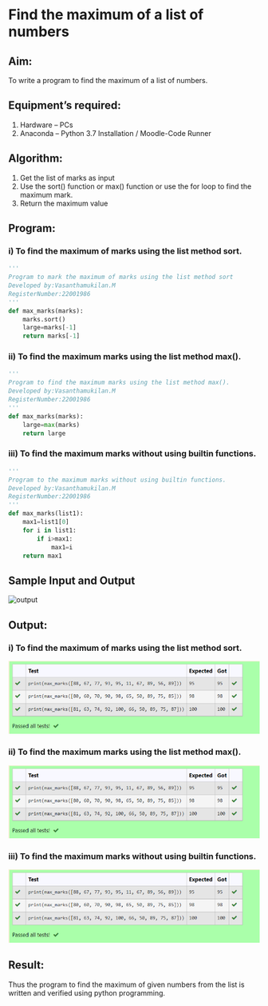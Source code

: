 # Find the maximum of a list of numbers
## Aim:
To write a program to find the maximum of a list of numbers.
## Equipment’s required:
1.	Hardware – PCs
2.	Anaconda – Python 3.7 Installation / Moodle-Code Runner
## Algorithm:
1.	Get the list of marks as input
2.	Use the sort() function or max() function or use the for loop to find the maximum mark.
3.	Return the maximum value
## Program:

### i) To find the maximum of marks using the list method sort.
```Python
''' 
Program to mark the maximum of marks using the list method sort
Developed by:Vasanthamukilan.M
RegisterNumber:22001986
'''
def max_marks(marks):
    marks.sort()
    large=marks[-1]
    return marks[-1]
```

### ii) To find the maximum marks using the list method max().
```Python
''' 
Program to find the maximum marks using the list method max().
Developed by:Vasanthamukilan.M
RegisterNumber:22001986
'''
def max_marks(marks):
    large=max(marks)
    return large
```

### iii) To find the maximum marks without using builtin functions.
```Python
''' 
Program to the maximum marks without using builtin functions.
Developed by:Vasanthamukilan.M 
RegisterNumber:22001986
'''
def max_marks(list1):
    max1=list1[0]
    for i in list1:
        if i>max1:
            max1=i
    return max1
```
## Sample Input and Output
![output](./img/max_marks1.jpg) 

## Output:
### i) To find the maximum of marks using the list method sort.
!['output'](/Screenshot_20230123_070448.png)
### ii) To find the maximum marks using the list method max().
!['output'](/Screenshot_20230123_070448.png)
### iii) To find the maximum marks without using builtin functions.
!['output'](/Screenshot_20230123_070448.png)
## Result:
Thus the program to find the maximum of given numbers from the list is written and verified using python programming.